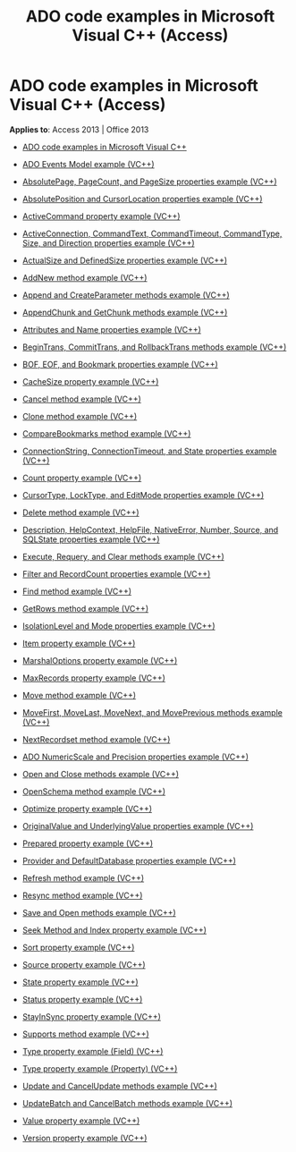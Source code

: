 ﻿---
title: ADO code examples in Microsoft Visual C++ (Access)
TOCTitle: ADO code examples in Microsoft Visual C++
ms:assetid: 99929dbc-6ab0-4d9a-8a00-59a69a9d1340
ms:mtpsurl: https://msdn.microsoft.com/library/JJ249688(v=office.15)
ms:contentKeyID: 48546517
ms.date: 09/18/2015
mtps_version: v=office.15
---

# ADO code examples in Microsoft Visual C++ (Access)


**Applies to**: Access 2013 | Office 2013

  - [ADO code examples in Microsoft Visual C++](ado-code-examples-in-microsoft-visual-c.md)

  - [ADO Events Model example (VC++)](ado-events-model-example-vc.md)

  - [AbsolutePage, PageCount, and PageSize properties example (VC++)](absolutepage-pagecount-and-pagesize-properties-example-vc.md)

  - [AbsolutePosition and CursorLocation properties example (VC++)](absoluteposition-and-cursorlocation-properties-example-vc.md)

  - [ActiveCommand property example (VC++)](activecommand-property-example-vc.md)

  - [ActiveConnection, CommandText, CommandTimeout, CommandType, Size, and Direction properties example (VC++)](activeconnection-commandtext-commandtimeout-commandtype-size-and-direction-properties-example-vc.md)

  - [ActualSize and DefinedSize properties example (VC++)](actualsize-and-definedsize-properties-example-vc.md)

  - [AddNew method example (VC++)](addnew-method-example-vc.md)

  - [Append and CreateParameter methods example (VC++)](append-and-createparameter-methods-example-vc.md)

  - [AppendChunk and GetChunk methods example (VC++)](appendchunk-and-getchunk-methods-example-vc.md)

  - [Attributes and Name properties example (VC++)](attributes-and-name-properties-example-vc.md)

  - [BeginTrans, CommitTrans, and RollbackTrans methods example (VC++)](begintrans-committrans-and-rollbacktrans-methods-example-vc.md)

  - [BOF, EOF, and Bookmark properties example (VC++)](bof-eof-and-bookmark-properties-example-vc.md)

  - [CacheSize property example (VC++)](cachesize-property-example-vc.md)

  - [Cancel method example (VC++)](cancel-method-example-vc.md)

  - [Clone method example (VC++)](clone-method-example-vc.md)

  - [CompareBookmarks method example (VC++)](comparebookmarks-method-example-vc.md)

  - [ConnectionString, ConnectionTimeout, and State properties example (VC++)](connectionstring-connectiontimeout-and-state-properties-example-vc.md)

  - [Count property example (VC++)](count-property-example-vc.md)

  - [CursorType, LockType, and EditMode properties example (VC++)](cursortype-locktype-and-editmode-properties-example-vc.md)

  - [Delete method example (VC++)](delete-method-example-vc.md)

  - [Description, HelpContext, HelpFile, NativeError, Number, Source, and SQLState properties example (VC++)](description-helpcontext-helpfile-nativeerror-number-source-and-sqlstate-properties-example-vc.md)

  - [Execute, Requery, and Clear methods example (VC++)](execute-requery-and-clear-methods-example-vc.md)

  - [Filter and RecordCount properties example (VC++)](filter-and-recordcount-properties-example-vc.md)

  - [Find method example (VC++)](find-method-example-vc.md)

  - [GetRows method example (VC++)](getrows-method-example-vc.md)

  - [IsolationLevel and Mode properties example (VC++)](isolationlevel-and-mode-properties-example-vc.md)

  - [Item property example (VC++)](item-property-example-vc.md)

  - [MarshalOptions property example (VC++)](marshaloptions-property-example-vc.md)

  - [MaxRecords property example (VC++)](maxrecords-property-example-vc.md)

  - [Move method example (VC++)](move-method-example-vc.md)

  - [MoveFirst, MoveLast, MoveNext, and MovePrevious methods example (VC++)](movefirst-movelast-movenext-and-moveprevious-methods-example-vc.md)

  - [NextRecordset method example (VC++)](nextrecordset-method-example-vc.md)

  - [ADO NumericScale and Precision properties example (VC++)](ado-numericscale-and-precision-properties-example-vc.md)

  - [Open and Close methods example (VC++)](open-and-close-methods-example-vc.md)

  - [OpenSchema method example (VC++)](openschema-method-example-vc.md)

  - [Optimize property example (VC++)](optimize-property-example-vc.md)

  - [OriginalValue and UnderlyingValue properties example (VC++)](originalvalue-and-underlyingvalue-properties-example-vc.md)

  - [Prepared property example (VC++)](prepared-property-example-vc.md)

  - [Provider and DefaultDatabase properties example (VC++)](provider-and-defaultdatabase-properties-example-vc.md)

  - [Refresh method example (VC++)](refresh-method-example-vc.md)

  - [Resync method example (VC++)](resync-method-example-vc.md)

  - [Save and Open methods example (VC++)](save-and-open-methods-example-vc.md)

  - [Seek Method and Index property example (VC++)](seek-method-and-index-property-example-vc.md)

  - [Sort property example (VC++)](sort-property-example-vc.md)

  - [Source property example (VC++)](source-property-example-vc.md)

  - [State property example (VC++)](state-property-example-vc.md)

  - [Status property example (VC++)](status-property-example-vc.md)

  - [StayInSync property example (VC++)](stayinsync-property-example-vc.md)

  - [Supports method example (VC++)](supports-method-example-vc.md)

  - [Type property example (Field) (VC++)](type-property-example-field-vc.md)

  - [Type property example (Property) (VC++)](type-property-example-property-vc.md)

  - [Update and CancelUpdate methods example (VC++)](update-and-cancelupdate-methods-example-vc.md)

  - [UpdateBatch and CancelBatch methods example (VC++)](updatebatch-and-cancelbatch-methods-example-vc.md)

  - [Value property example (VC++)](value-property-example-vc.md)

  - [Version property example (VC++)](version-property-example-vc.md)


